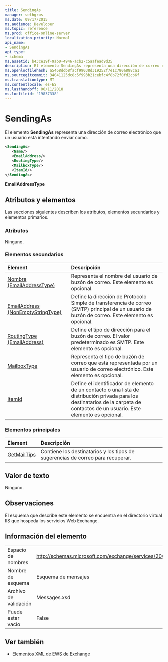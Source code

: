 ```yaml
---
title: SendingAs
manager: sethgros
ms.date: 09/17/2015
ms.audience: Developer
ms.topic: reference
ms.prod: office-online-server
localization_priority: Normal
api_name:
- SendingAs
api_type:
- schema
ms.assetid: b43ce19f-9ab0-4946-acb2-c5aafead9d35
description: El elemento SendingAs representa una dirección de correo electrónico que un usuario está intentando enviar como.
ms.openlocfilehash: a5468ddb8facf99038d319252f7e1c780a888ca1
ms.sourcegitcommit: 34041125dc8c5f993b21cebfc4f8b72f0fd2cb6f
ms.translationtype: MT
ms.contentlocale: es-ES
ms.lasthandoff: 06/11/2018
ms.locfileid: "19837338"
---
```

# <a name="sendingas"></a>SendingAs

El elemento **SendingAs** representa una dirección de correo electrónico que un usuario está intentando enviar como. 
  
```XML
<SendingAs>
   <Name/>
   <EmailAddress/>
   <RoutingType/>
   <MailboxType/>
   <ItemId/>
</SendingAs>
```

 **EmailAddressType**
## <a name="attributes-and-elements"></a>Atributos y elementos

Las secciones siguientes describen los atributos, elementos secundarios y elementos primarios.
  
### <a name="attributes"></a>Atributos

Ninguno.
  
### <a name="child-elements"></a>Elementos secundarios

|**Element**|**Descripción**|
|:-----|:-----|
|[Nombre (EmailAddressType)](name-emailaddresstype.md) <br/> |Representa el nombre del usuario de buzón de correo. Este elemento es opcional.  <br/> |
|[EmailAddress (NonEmptyStringType)](emailaddress-nonemptystringtype.md) <br/> |Define la dirección de Protocolo Simple de transferencia de correo (SMTP) principal de un usuario de buzón de correo. Este elemento es opcional.  <br/> |
|[RoutingType (EmailAddress)](routingtype-emailaddress.md) <br/> |Define el tipo de dirección para el buzón de correo. El valor predeterminado es SMTP. Este elemento es opcional.  <br/> |
|[MailboxType](mailboxtype.md) <br/> |Representa el tipo de buzón de correo que está representada por un usuario de correo electrónico. Este elemento es opcional.  <br/> |
|[ItemId](itemid.md) <br/> |Define el identificador de elemento de un contacto o una lista de distribución privada para los destinatarios de la carpeta de contactos de un usuario. Este elemento es opcional.  <br/> |
   
### <a name="parent-elements"></a>Elementos principales

|**Element**|**Descripción**|
|:-----|:-----|
|[GetMailTips](getmailtips.md) <br/> |Contiene los destinatarios y los tipos de sugerencias de correo para recuperar.  <br/> |
   
## <a name="text-value"></a>Valor de texto

Ninguno.
  
## <a name="remarks"></a>Observaciones

El esquema que describe este elemento se encuentra en el directorio virtual IIS que hospeda los servicios Web Exchange.
  
## <a name="element-information"></a>Información del elemento

|||
|:-----|:-----|
|Espacio de nombres  <br/> |http://schemas.microsoft.com/exchange/services/2006/messages  <br/> |
|Nombre de esquema  <br/> |Esquema de mensajes  <br/> |
|Archivo de validación  <br/> |Messages.xsd  <br/> |
|Puede estar vacío  <br/> |False  <br/> |
   
## <a name="see-also"></a>Ver también



- [Elementos XML de EWS de Exchange](ews-xml-elements-in-exchange.md)

